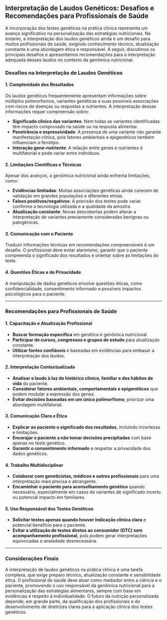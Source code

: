
## Interpretação de Laudos Genéticos: Desafios e Recomendações para Profissionais de Saúde

A incorporação dos testes genéticos na prática clínica representa um avanço significativo na personalização das estratégias nutricionais. No entanto, a interpretação dos laudos genéticos ainda é um desafio para muitos profissionais de saúde, exigindo conhecimento técnico, atualização constante e uma abordagem ética e responsável. A seguir, discutimos os principais desafios e apresentamos recomendações para a interpretação adequada desses laudos no contexto da genômica nutricional.

### Desafios na Interpretação de Laudos Genéticos

#### 1. Complexidade dos Resultados
Os laudos genéticos frequentemente apresentam informações sobre múltiplos polimorfismos, variantes genéticas e suas possíveis associações com riscos de doenças ou respostas a nutrientes. A interpretação dessas informações requer compreensão sobre:

- **Significado clínico das variantes**: Nem todas as variantes identificadas têm impacto comprovado na saúde ou na resposta alimentar.
- **Penetrância e expressividade**: A presença de uma variante não garante manifestação clínica, pois fatores ambientais e epigenéticos também influenciam o fenótipo.
- **Interação gene-nutriente**: A relação entre genes e nutrientes é multifatorial e pode variar entre indivíduos.

#### 2. Limitações Científicas e Técnicas
Apesar dos avanços, a genômica nutricional ainda enfrenta limitações, como:

- **Evidências limitadas**: Muitas associações genéticas ainda carecem de validação em grandes populações e diferentes etnias.
- **Falsos positivos/negativos**: A precisão dos testes pode variar conforme a tecnologia utilizada e a qualidade da amostra.
- **Atualização constante**: Novas descobertas podem alterar a interpretação de variantes previamente consideradas benignas ou patogênicas.

#### 3. Comunicação com o Paciente
Traduzir informações técnicas em recomendações compreensíveis é um desafio. O profissional deve evitar alarmismo, garantir que o paciente compreenda o significado dos resultados e orientar sobre as limitações do teste.

#### 4. Questões Éticas e de Privacidade
A manipulação de dados genéticos envolve questões éticas, como confidencialidade, consentimento informado e possíveis impactos psicológicos para o paciente.

---

### Recomendações para Profissionais de Saúde

#### 1. Capacitação e Atualização Profissional
- **Buscar formação específica** em genética e genômica nutricional.
- **Participar de cursos, congressos e grupos de estudo** para atualização constante.
- **Utilizar fontes confiáveis** e baseadas em evidências para embasar a interpretação dos laudos.

#### 2. Interpretação Contextualizada
- **Analisar o laudo à luz do histórico clínico, familiar e dos hábitos de vida** do paciente.
- **Considerar fatores ambientais, comportamentais e epigenéticos** que podem modular a expressão dos genes.
- **Evitar decisões baseadas em um único polimorfismo**; priorizar uma abordagem multifatorial.

#### 3. Comunicação Clara e Ética
- **Explicar ao paciente o significado dos resultados**, incluindo incertezas e limitações.
- **Encorajar o paciente a não tomar decisões precipitadas** com base apenas no teste genético.
- **Garantir o consentimento informado** e respeitar a privacidade dos dados genéticos.

#### 4. Trabalho Multidisciplinar
- **Colaborar com geneticistas, médicos e outros profissionais** para uma interpretação mais precisa e abrangente.
- **Encaminhar o paciente para aconselhamento genético** quando necessário, especialmente em casos de variantes de significado incerto ou potencial impacto em familiares.

#### 5. Uso Responsável dos Testes Genéticos
- **Solicitar testes apenas quando houver indicação clínica clara** e potencial benefício para o paciente.
- **Evitar a utilização de testes diretos ao consumidor (DTC) sem acompanhamento profissional**, pois podem gerar interpretações equivocadas e ansiedade desnecessária.

---

### Considerações Finais

A interpretação de laudos genéticos na prática clínica é uma tarefa complexa, que exige preparo técnico, atualização constante e sensibilidade ética. O profissional de saúde deve atuar como mediador entre a ciência e o paciente, promovendo o uso responsável da genômica nutricional para a personalização das estratégias alimentares, sempre com base em evidências e respeito à individualidade. O futuro da nutrição personalizada depende, em grande parte, da qualificação dos profissionais e do desenvolvimento de diretrizes claras para a aplicação clínica dos testes genéticos.
```
